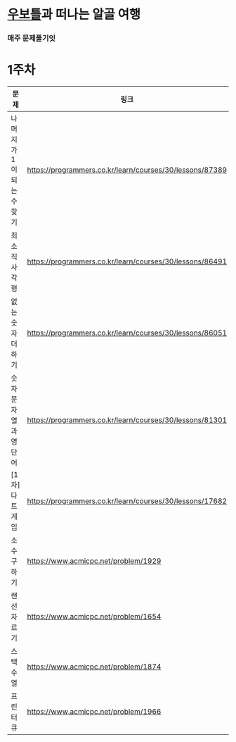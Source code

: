 # [우보틀](https://github.com/woobottle)과 떠나는 알골 여행

### 매주 문제풀기잇

# 1주차

| 문제                      | 링크                                                     | Lv  | Solved? |
| ------------------------- | -------------------------------------------------------- | --- | ------- |
| 나머지가 1이 되는 수 찾기 | https://programmers.co.kr/learn/courses/30/lessons/87389 | 1   | O       |
| 최소직사각형              | https://programmers.co.kr/learn/courses/30/lessons/86491 | 1   | O       |
| 없는 숫자 더하기          | https://programmers.co.kr/learn/courses/30/lessons/86051 | 1   | O       |
| 숫자 문자열과 영단어      | https://programmers.co.kr/learn/courses/30/lessons/81301 | 1   | O       |
| [1차] 다트 게임           | https://programmers.co.kr/learn/courses/30/lessons/17682 | 1   | O       |
| 소수구하기                | https://www.acmicpc.net/problem/1929                     | S2  |         |
| 랜선 자르기               | https://www.acmicpc.net/problem/1654                     | S3  |         |
| 스택수열                  | https://www.acmicpc.net/problem/1874                     | S3  |         |
| 프린터 큐                 | https://www.acmicpc.net/problem/1966                     | S3  |         |
